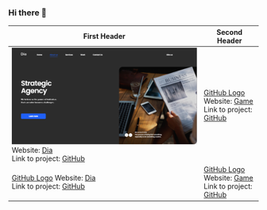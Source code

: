 ### Hi there 👋

First Header | Second Header
------------ | -------------
![GitHub Logo](/images/card0.jpg) Website: [Dia](https://leonidshv.github.io/dia/src/index.html) <br/> Link to project: [GitHub](https://github.com/LeonidShv/dia) | [GitHub Logo](/images/card1.jpg) Website: [Game](https://leonidshv.github.io/gameBlog/) <br/> Link to project: [GitHub](https://github.com/LeonidShv/gameBlog)
[GitHub Logo](/images/card0.jpg) Website: [Dia](https://leonidshv.github.io/dia/src/index.html) <br/> Link to project: [GitHub](https://github.com/LeonidShv/dia) | [GitHub Logo](/images/card1.jpg) Website: [Game](https://leonidshv.github.io/gameBlog/) <br/> Link to project: [GitHub](https://github.com/LeonidShv/gameBlog)

<!--
**LeonidShv/LeonidShv** is a ✨ _special_ ✨ repository because its `README.md` (this file) appears on your GitHub profile.

Here are some ideas to get you started:

- 🔭 I’m currently working on ...
- 🌱 I’m currently learning ...
- 👯 I’m looking to collaborate on ...
- 🤔 I’m looking for help with ...
- 💬 Ask me about ...
- 📫 How to reach me: ...
- 😄 Pronouns: ...
- ⚡ Fun fact: ...
-->

